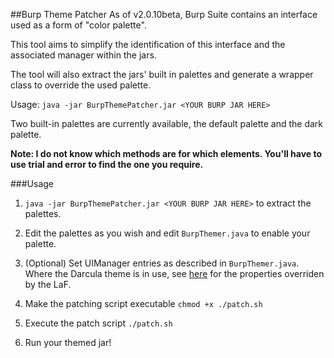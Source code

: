 ##Burp Theme Patcher
As of v2.0.10beta, Burp Suite contains an interface used as a form of "color palette".

This tool aims to simplify the identification of this interface and the associated manager within the jars.

The tool will also extract the jars' built in palettes and generate a wrapper class to override the used palette.
 
Usage: `java -jar BurpThemePatcher.jar <YOUR BURP JAR HERE>`

Two built-in palettes are currently available, the default palette and the dark palette.

**Note: I do not know which methods are for which elements. You'll have to use trial and error to find the one you require.**


###Usage 
1) `java -jar BurpThemePatcher.jar <YOUR BURP JAR HERE>` to extract the palettes.

2) Edit the palettes as you wish and edit `BurpThemer.java` to enable your palette.

3) (Optional) Set UIManager entries as described in `BurpThemer.java`. Where the Darcula theme is in use, see [here](https://github.com/bulenkov/Darcula/blob/master/src/com/bulenkov/darcula/darcula.properties) for the properties overriden by the LaF.

4) Make the patching script executable `chmod +x ./patch.sh`

5) Execute the patch script `./patch.sh`

6) Run your themed jar!